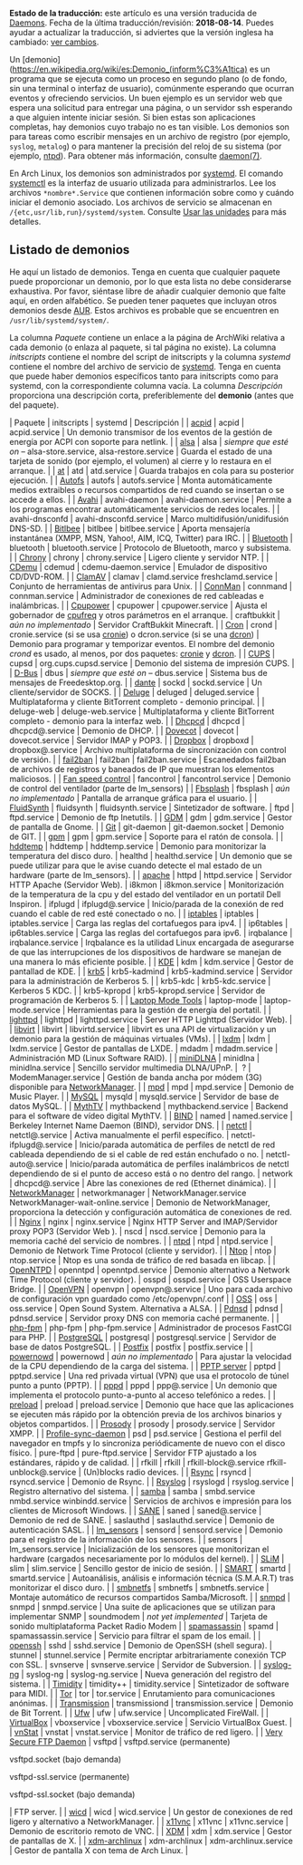 **Estado de la traducción:** este artículo es una versión traducida de [Daemons](/index.php/Daemons "Daemons"). Fecha de la última traducción/revisión: **2018-08-14**. Puedes ayudar a actualizar la traducción, si adviertes que la versión inglesa ha cambiado: [ver cambios](https://wiki.archlinux.org/index.php?title=Daemons&diff=0&oldid=519085).

Un [demonio](https://en.wikipedia.org/wiki/es:Demonio_(inform%C3%A1tica) es un programa que se ejecuta como un proceso en segundo plano (o de fondo, sin una terminal o interfaz de usuario), comúnmente esperando que ocurran eventos y ofreciendo servicios. Un buen ejemplo es un servidor web que espera una solicitud para entregar una página, o un servidor ssh esperando a que alguien intente iniciar sesión. Si bien estas son aplicaciones completas, hay demonios cuyo trabajo no es tan visible. Los demonios son para tareas como escribir mensajes en un archivo de registro (por ejemplo, `syslog`, `metalog`) o para mantener la precisión del reloj de su sistema (por ejemplo, [ntpd](/index.php/Network_Time_Protocol_daemon_(Espa%C3%B1ol) "Network Time Protocol daemon (Español)")). Para obtener más información, consulte [daemon(7)](https://jlk.fjfi.cvut.cz/arch/manpages/man/daemon.7).

En Arch Linux, los demonios son administrados por [systemd](/index.php/Systemd_(Espa%C3%B1ol) "Systemd (Español)"). El comando [systemctl](/index.php/Systemd_(Espa%C3%B1ol)#Uso_b.C3.A1sico_de_systemctl "Systemd (Español)") es la interfaz de usuario utilizada para administrarlos. Lee los archivos `*nombre*.Service` que contienen información sobre como y cuándo iniciar el demonio asociado. Los archivos de servicio se almacenan en `/{etc,usr/lib,run}/systemd/system`. Consulte [Usar las unidades](/index.php/Systemd_(Espa%C3%B1ol)#Usar_las_unidades "Systemd (Español)") para más detalles.

## Listado de demonios

He aquí un listado de <a class="mw-selflink selflink">demonios</a>. Tenga en cuenta que cualquier paquete puede proporcionar un demonio, por lo que esta lista no debe considerarse exhaustiva. Por favor, siéntase libre de añadir cualquier demonio que falte aquí, en orden alfabético. Se pueden tener paquetes que incluyan otros demonios desde [AUR](/index.php/Arch_User_Repository_(Espa%C3%B1ol) "Arch User Repository (Español)"). Estos archivos es probable que se encuentren en `/usr/lib/systemd/system/`.

La columna *Paquete* contiene un enlace a la página de ArchWiki relativa a cada demonio (o enlaza al paquete, si tal página no existe). La columna *initscripts* contiene el nombre del script de initscripts y la columna *systemd* contiene el nombre del archivo de servicio de [systemd](/index.php/Systemd_(Espa%C3%B1ol) "Systemd (Español)"). Tenga en cuenta que puede haber demonios específicos tanto para initscripts como para systemd, con la correspondiente columna vacía. La columna *Descripción* proporciona una descripción corta, preferiblemente del **demonio** (antes que del paquete).

| Paquete | initscripts | systemd | Descripción |
| [acpid](/index.php/Acpid "Acpid") | acpid | acpid.service | Un demonio transmisor de los eventos de la gestión de energía por ACPI con soporte para netlink. |
| [alsa](/index.php/Advanced_Linux_Sound_Architecture "Advanced Linux Sound Architecture") | alsa | *siempre que esté on* – alsa-store.service, alsa-restore.service | Guarda el estado de una tarjeta de sonido (por ejemplo, el volumen) al cierre y lo restaura en el arranque. |
| [at](https://www.archlinux.org/packages/?name=at) | atd | atd.service | Guarda trabajos en cola para su posterior ejecución. |
| [Autofs](/index.php/Autofs "Autofs") | autofs | autofs.service | Monta automáticamente medios extraibles o recursos compartidos de red cuando se insertan o se accede a ellos. |
| [Avahi](/index.php/Avahi "Avahi") | avahi-daemon | avahi-daemon.service | Permite a los programas encontrar automáticamente servicios de redes locales. |
| avahi-dnsconfd | avahi-dnsconfd.service | Marco multidifusión/unidifusión DNS-SD. |
| [Bitlbee](/index.php/Bitlbee "Bitlbee") | bitlbee | bitlbee.service | Aporta mensajería instantánea (XMPP, MSN, Yahoo!, AIM, ICQ, Twitter) para IRC. |
| [Bluetooth](/index.php/Bluetooth "Bluetooth") | bluetooth | bluetooth.service | Protocolo de Bluetooth, marco y subsistema. |
| [Chrony](/index.php/Chrony "Chrony") | chrony | chrony.service | Ligero cliente y servidor NTP. |
| [CDemu](/index.php/CDemu "CDemu") | cdemud | cdemu-daemon.service | Emulador de dispositivo CD/DVD-ROM. |
| [ClamAV](/index.php/ClamAV "ClamAV") | clamav | clamd.service
freshclamd.service | Conjunto de herramientas de antivirus para Unix. |
| [ConnMan](/index.php/ConnMan "ConnMan") | connmand | connman.service | Administrador de conexiones de red cableadas e inalámbricas. |
| [Cpupower](/index.php/Cpupower "Cpupower") | cpupower | cpupower.service | Ajusta el gobernador de [cpufreq](/index.php/CPU_frequency_scaling "CPU frequency scaling") y otros parámetros en el arranque. |
 craftbukkit | *aún no implementado* | Servidor CraftBukkit Minecraft. |
| [Cron](/index.php/Cron "Cron") | crond | cronie.service (si se usa [cronie](https://www.archlinux.org/packages/?name=cronie)) o dcron.service (si se una [dcron](https://aur.archlinux.org/packages/dcron/)) | Demonio para programar y temporizar eventos. El nombre del demonio *crond* es usado, al menos, por dos paquetes: [cronie](https://www.archlinux.org/packages/?name=cronie) y [dcron](https://aur.archlinux.org/packages/dcron/). |
| [CUPS](/index.php/CUPS "CUPS") | cupsd | org.cups.cupsd.service | Demonio del sistema de impresión CUPS. |
| [D-Bus](/index.php/D-Bus "D-Bus") | dbus | *siempre que esté on* – dbus.service | Sistema bus de mensajes de Freedesktop.org. |
| [dante](https://www.archlinux.org/packages/?name=dante) | sockd | sockd.service | Un cliente/servidor de SOCKS. |
| [Deluge](/index.php/Deluge "Deluge") | deluged | deluged.service | Multiplataforma y cliente BitTorrent completo - demonio principal. |
| deluge-web | deluge-web.service | Multiplataforma y cliente BitTorrent completo - demonio para la interfaz web. |
| [Dhcpcd](/index.php/Dhcpcd "Dhcpcd") | dhcpcd | dhcpcd@.service | Demonio de DHCP. |
| [Dovecot](/index.php/Dovecot "Dovecot") | dovecot | dovecot.service | Servidor IMAP y POP3. |
| [Dropbox](/index.php/Dropbox "Dropbox") | dropboxd | dropbox@.service | Archivo multiplataforma de sincronización con control de versión. |
| [fail2ban](/index.php/Fail2ban "Fail2ban") | fail2ban | fail2ban.service | Escanedados fail2ban de archivos de registros y baneados de IP que muestran los elementos maliciosos. |
| [Fan speed control](/index.php/Fan_speed_control "Fan speed control") | fancontrol | fancontrol.service | Demonio de control del ventilador (parte de lm_sensors) |
| [Fbsplash](/index.php/Fbsplash "Fbsplash") | fbsplash | *aún no implementado* | Pantalla de arranque gráfica para el usuario. |
| [FluidSynth](/index.php/FluidSynth "FluidSynth") | fluidsynth | fluidsynth.service | Sintetizador de software. |
 ftpd | ftpd.service | Demonio de ftp Inetutils. |
| [GDM](/index.php/GDM "GDM") | gdm | gdm.service | Gestor de pantalla de Gnome. |
| [Git](/index.php/Git "Git") | git-daemon | git-daemon.socket | Demonio de GIT. |
| [gpm](/index.php/Console_mouse_support "Console mouse support") | gpm | gpm.service | Soporte para el ratón de consola. |
| [hddtemp](/index.php/Hddtemp "Hddtemp") | hddtemp | hddtemp.service | Demonio para monitorizar la temperatura del disco duro. |
 healthd | healthd.service | Un demonio que se puede utilizar para que le avise cuando detecte el mal estado de un hardware (parte de lm_sensors). |
| [apache](/index.php/Apache "Apache") | httpd | httpd.service | Servidor HTTP Apache (Servidor Web). |
 i8kmon | i8kmon.service | Monitorización de la temperatura de la cpu y del estado del ventilador en un portatil Dell Inspiron. |
 ifplugd | ifplugd@.service | Inicio/parada de la conexión de red cuando el cable de red esté conectado o no. |
| [iptables](/index.php/Iptables "Iptables") | iptables | iptables.service | Carga las reglas del cortafuegos para ipv4. |
| ip6tables | ip6tables.service | Carga las reglas del cortafuegos para ipv6. |
 irqbalance | irqbalance.service | Irqbalance es la utilidad Linux encargada de asegurarse de que las interrupciones de los dispositivos de hardware se manejan de una manera lo más eficiente posible. |
| [KDE](/index.php/KDE "KDE") | kdm | kdm.service | Gestor de pantallad de KDE. |
| [krb5](https://www.archlinux.org/packages/?name=krb5) | krb5-kadmind | krb5-kadmind.service | Servidor para la administración de Kerberos 5. |
| krb5-kdc | krb5-kdc.service | Kerberos 5 KDC. |
| krb5-kpropd | krb5-kpropd.service | Servidor de programación de Kerberos 5. |
| [Laptop Mode Tools](/index.php/Laptop_Mode_Tools "Laptop Mode Tools") | laptop-mode | laptop-mode.service | Herramientas para la gestión de energía del portatil. |
| [lighttpd](/index.php/Lighttpd "Lighttpd") | lighttpd | lighttpd.service | Server HTTP Lighttpd (Servidor Web). |
| [libvirt](/index.php/Libvirt "Libvirt") | libvirt | libvirtd.service | libvirt es una API de virtualización y un demonio para la gestión de máquinas virtuales (VMs). |
| [lxdm](/index.php/LXDE "LXDE") | lxdm | lxdm.service | Gestor de pantallas de LXDE. |
 mdadm | mdadm.service | Administración MD (Linux Software RAID). |
| [miniDLNA](/index.php/MiniDLNA "MiniDLNA") | minidlna | minidlna.service | Sencillo servidor multimedia DLNA/UPnP. |
  ? | ModemManager.service | Gestión de banda ancha por módem (3G) disponible para [NetworkManager](/index.php/NetworkManager "NetworkManager"). |
| [mpd](/index.php/Music_Player_Daemon "Music Player Daemon") | mpd | mpd.service | Demonio de Music Player. |
| [MySQL](/index.php/MySQL "MySQL") | mysqld | mysqld.service | Servidor de base de datos MySQL. |
| [MythTV](/index.php/MythTV "MythTV") | mythbackend | mythbackend.service | Backend para el software de vídeo digital MythTV. |
| [BIND](/index.php/BIND "BIND") | named | named.service | Berkeley Internet Name Daemon (BIND), servidor DNS. |
| [netctl](/index.php/Netctl "Netctl") | netctl@.service | Activa manualmente el perfil específico. |
 netctl-ifplugd@.service | Inicio/parada automática de perfiles de netctl de red cableada dependiendo de si el cable de red están enchufado o no. |
 netctl-auto@.service | Inicio/parada automática de perfiles inalámbricos de netctl dependiendo de si el punto de acceso está o no dentro del rango. |
 network | dhcpcd@.service | Abre las conexiones de red (Ethernet dinámica). |
| [NetworkManager](/index.php/NetworkManager "NetworkManager") | networkmanager | NetworkManager.service
NetworkManager-wait-online.service | Demonio de NetworkManager, proporciona la detección y configuración automática de conexiones de red. |
| [Nginx](/index.php/Nginx "Nginx") | nginx | nginx.service | Nginx HTTP Server and IMAP/Servidor proxy POP3 (Servidor Web ). |
 nscd | nscd.service | Demonio para la memoria caché del servicio de nombres. |
| [ntpd](/index.php/Network_Time_Protocol_daemon "Network Time Protocol daemon") | ntpd | ntpd.service | Demonio de Network Time Protocol (cliente y servidor). |
| [Ntop](/index.php/Ntop "Ntop") | ntop | ntop.service | Ntop es una sonda de tráfico de red basada en libcap. |
| [OpenNTPD](/index.php/OpenNTPD "OpenNTPD") | openntpd | openntpd.service | Demonio alternativo a Network Time Protocol (cliente y servidor). |
 osspd | osspd.service | OSS Userspace Bridge. |
| [OpenVPN](/index.php/OpenVPN "OpenVPN") | openvpn | openvpn@.service | Uno para cada archivo de configuración vpn guardado como /etc/openvpn/<nombre-del-perfil>.conf |
| [OSS](/index.php/OSS "OSS") | oss | oss.service | Open Sound System. Alternativa a ALSA. |
| [Pdnsd](/index.php/Pdnsd "Pdnsd") | pdnsd | pdnsd.service | Servidor proxy DNS con memoria caché permanente. |
| [php-fpm](https://www.archlinux.org/packages/?name=php-fpm) | php-fpm | php-fpm.service | Administrador de procesos FastCGI para PHP. |
| [PostgreSQL](/index.php/PostgreSQL "PostgreSQL") | postgresql | postgresql.service | Servidor de base de datos PostgreSQL. |
| [Postfix](/index.php/Postfix "Postfix") | postfix | postfix.service |
| [powernowd](/index.php/Powernowd "Powernowd") | powernowd | *aún no implementado* | Para ajustar la velocidad de la CPU dependiendo de la carga del sistema. |
| [PPTP server](/index.php/PPTP_server "PPTP server") | pptpd | pptpd.service | Una red privada virtual (VPN) que usa el protocolo de túnel punto a punto (PPTP). |
| [pppd](/index.php/Pppd "Pppd") | pppd | ppp@.service | Un demonio que implementa el protocolo punto-a-punto al acceso telefónico a redes. |
| [preload](/index.php/Preload "Preload") | preload | preload.service | Demonio que hace que las aplicaciones se ejecuten más rápido por la obtención previa de los archivos binarios y objetos compartidos. |
| [Prosody](/index.php/Prosody "Prosody") | prosody | prosody.service | Servidor XMPP. |
| [Profile-sync-daemon](/index.php/Profile-sync-daemon "Profile-sync-daemon") | psd | psd.service | Gestiona el perfil del navegador en tmpfs y lo sincroniza periódicamente de nuevo con el disco físico. |
 pure-ftpd | pure-ftpd.service | Servidor FTP ajustado a los estándares, rápido y de calidad. |
| rfkill | rfkill | rfkill-block@.service
rfkill-unblock@.service | (Un)blocks radio devices. |
| [Rsync](/index.php/Rsync "Rsync") | rsyncd | rsyncd.service | Demonio de Rsync. |
| [Rsyslog](/index.php/Rsyslog "Rsyslog") | rsyslogd | rsyslog.service | Registro alternativo del sistema. |
| [samba](/index.php/Samba "Samba") | samba | smbd.service
nmbd.service
winbindd.service | Servicios de archivos e impresión para los clientes de Microsoft Windows. |
| [SANE](/index.php/SANE "SANE") | saned | saned@.service | Demonio de red de SANE. |
 saslauthd | saslauthd.service | Demonio de autenticación SASL. |
| [lm_sensors](/index.php/Lm_sensors "Lm sensors") | sensord | sensord.service | Demonio para el registro de la información de los sensores. |
| sensors | lm_sensors.service | Inicialización de los sensores que monitorizan el hardware (cargados necesariamente por lo módulos del kernel). |
| [SLiM](/index.php/SLiM "SLiM") | slim | slim.service | Sencillo gestor de inicio de sesión. |
| [SMART](/index.php/SMART "SMART") | smartd | smartd.service | Autoanálisis, análisis e información técnica (S.M.A.R.T) tras monitorizar el disco duro. |
| [smbnetfs](/index.php/Samba#smbnetfs "Samba") | smbnetfs | smbnetfs.service | Montaje automático de recursos compartidos Samba/Microsoft. |
| [snmpd](/index.php/Snmpd "Snmpd") | snmpd | snmpd.service | Una suite de aplicaciones que se utilizan para implementar SNMP |
 soundmodem | *not yet implemented* | Tarjeta de sonido multiplataforma Packet Radio Modem |
| [spamassassin](https://www.archlinux.org/packages/?name=spamassassin) | spamd | spamassassin.service | Servicio para filtrar el spam de los email. |
| [openssh](/index.php/Secure_Shell "Secure Shell") | sshd | sshd.service | Demonio de OpenSSH (shell segura). |
 stunnel | stunnel.service | Permite encriptar arbitrariamente conexión TCP con SSL. |
 svnserve | svnserve.service | Servidor de Subversion. |
| [syslog-ng](/index.php/Syslog-ng "Syslog-ng") | syslog-ng | syslog-ng.service | Nueva generación del registro del sistema. |
| [Timidity](/index.php/Timidity "Timidity") | timidity++ | timidity.service | Sintetizador de software para MIDI. |
| [Tor](/index.php/Tor "Tor") | tor | tor.service | Enrutamiento para comunicaciones anónimas. |
| [Transmission](/index.php/Transmission "Transmission") | transmissiond | transmission.service | Demonio de Bit Torrent. |
| [Ufw](/index.php/Ufw "Ufw") | ufw | ufw.service | Uncomplicated FireWall. |
| [VirtualBox](/index.php/VirtualBox "VirtualBox") | vboxservice | vboxservice.service | Servicio VirtualBox Guest. |
| [vnStat](/index.php/VnStat "VnStat") | vnstat | vnstat.service | Monitor de tráfico de red ligero. |
| [Very Secure FTP Daemon](/index.php/Very_Secure_FTP_Daemon "Very Secure FTP Daemon") | vsftpd | vsftpd.service (permanente)

vsftpd.socket (bajo demanda)

vsftpd-ssl.service (permanente)

vsftpd-ssl.socket (bajo demanda)

 | FTP server. |
| [wicd](/index.php/Wicd "Wicd") | wicd | wicd.service | Un gestor de conexiones de red ligero y alternativo a NetworkManager. |
| [x11vnc](/index.php/X11vnc "X11vnc") | x11vnc | x11vnc.service | Demonio de escritorio remoto de VNC. |
| [XDM](/index.php/XDM "XDM") | xdm | xdm.service | Gestor de pantallas de X. |
| [xdm-archlinux](/index.php/XDM "XDM") | xdm-archlinux | xdm-archlinux.service | Gestor de pantalla X con tema de Arch Linux. |